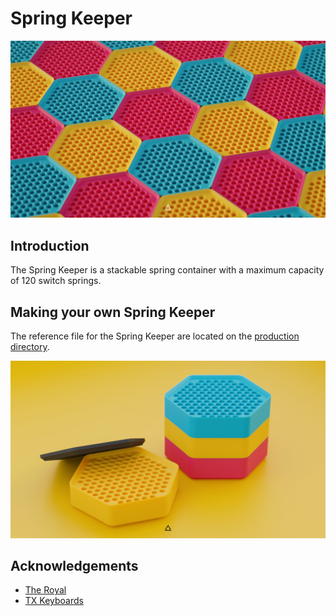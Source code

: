 # Spring Keeper

![SPRINGKEEPER COVER](./misc/springkeeper_cover.jpg)

## Introduction

The Spring Keeper is a stackable spring container with a maximum capacity of 120 switch springs.

## Making your own Spring Keeper

The reference file for the Spring Keeper are located on the [production directory](./production/).

![SPRINGKEEPER COVER](./misc/springkeeper_overview.jpg)

## Acknowledgements

- [The Royal](https://github.com/The-Royal/Tools-The_Royal_Spring_Lube_Station)
- [TX Keyboards](https://www.us.txkeyboards.com/)

